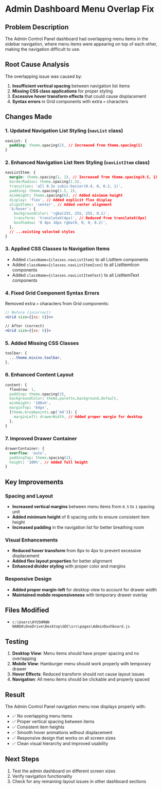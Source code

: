 # Admin Dashboard Menu Overlap Fix

## Problem Description
The Admin Control Panel dashboard had overlapping menu items in the sidebar navigation, where menu items were appearing on top of each other, making the navigation difficult to use.

## Root Cause Analysis
The overlapping issue was caused by:
1. **Insufficient vertical spacing** between navigation list items
2. **Missing CSS class applications** for proper styling
3. **Excessive hover transform effects** that could cause displacement
4. **Syntax errors** in Grid components with extra `>` characters

## Changes Made

### 1. Updated Navigation List Styling (`navList` class)
```css
navList: {
  padding: theme.spacing(2), // Increased from theme.spacing(1)
}
```

### 2. Enhanced Navigation List Item Styling (`navListItem` class)
```css
navListItem: {
  margin: theme.spacing(1, 1), // Increased from theme.spacing(0.5, 1)
  borderRadius: theme.spacing(1.5),
  transition: 'all 0.3s cubic-bezier(0.4, 0, 0.2, 1)',
  padding: theme.spacing(1.5, 2),
  minHeight: theme.spacing(6), // Added minimum height
  display: 'flex', // Added explicit flex display
  alignItems: 'center', // Added center alignment
  '&:hover': {
    backgroundColor: 'rgba(255, 255, 255, 0.1)',
    transform: 'translateX(4px)', // Reduced from translateX(8px)
    boxShadow: '0 4px 16px rgba(0, 0, 0, 0.2)',
  },
  // ...existing selected styles
}
```

### 3. Applied CSS Classes to Navigation Items
- Added `className={classes.navListItem}` to all ListItem components
- Added `className={classes.navListItemIcon}` to all ListItemIcon components  
- Added `className={classes.navListItemText}` to all ListItemText components

### 4. Fixed Grid Component Syntax Errors
Removed extra `>` characters from Grid components:
```jsx
// Before (incorrect)
<Grid size={{xs: 6}}>>

// After (correct)  
<Grid size={{xs: 6}}>
```

### 5. Added Missing CSS Classes
```css
toolbar: {
  ...theme.mixins.toolbar,
},
```

### 6. Enhanced Content Layout
```css
content: {
  flexGrow: 1,
  padding: theme.spacing(3),
  backgroundColor: theme.palette.background.default,
  minHeight: '100vh',
  marginTop: '64px',
  [theme.breakpoints.up('md')]: {
    marginLeft: drawerWidth, // Added proper margin for desktop
  },
}
```

### 7. Improved Drawer Container
```css
drawerContainer: {
  overflow: 'auto',
  paddingTop: theme.spacing(1),
  height: '100%', // Added full height
}
```

## Key Improvements

### Spacing and Layout
- **Increased vertical margins** between menu items from `0.5` to `1` spacing unit
- **Added minimum height** of 6 spacing units to ensure consistent item height
- **Increased padding** in the navigation list for better breathing room

### Visual Enhancements  
- **Reduced hover transform** from 8px to 4px to prevent excessive displacement
- **Added flex layout properties** for better alignment
- **Enhanced divider styling** with proper color and margins

### Responsive Design
- **Added proper margin-left** for desktop view to account for drawer width
- **Maintained mobile responsiveness** with temporary drawer overlay

## Files Modified
- `c:\Users\AYUSHMAN NANDA\OneDrive\Desktop\GDC\src\pages\AdminDashboard.js`

## Testing
1. **Desktop View**: Menu items should have proper spacing and no overlapping
2. **Mobile View**: Hamburger menu should work properly with temporary drawer
3. **Hover Effects**: Reduced transform should not cause layout issues
4. **Navigation**: All menu items should be clickable and properly spaced

## Result
The Admin Control Panel navigation menu now displays properly with:
- ✅ No overlapping menu items
- ✅ Proper vertical spacing between items
- ✅ Consistent item heights
- ✅ Smooth hover animations without displacement
- ✅ Responsive design that works on all screen sizes
- ✅ Clean visual hierarchy and improved usability

## Next Steps
1. Test the admin dashboard on different screen sizes
2. Verify navigation functionality
3. Check for any remaining layout issues in other dashboard sections
